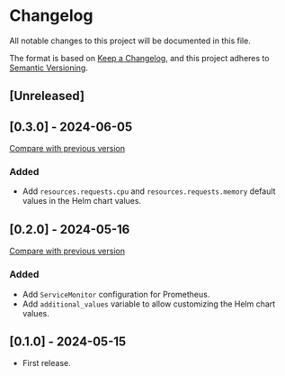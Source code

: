 # Changelog

All notable changes to this project will be documented in this file.

The format is based on [Keep a Changelog](https://keepachangelog.com/en/1.1.0/),
and this project adheres
to [Semantic Versioning](https://semver.org/spec/v2.0.0.html).

## [Unreleased]

## [0.3.0] - 2024-06-05

[Compare with previous version](https://github.com/sparkfabrik/terraform-helm-descheduler/compare/0.2.0...0.3.0)

### Added

- Add `resources.requests.cpu` and `resources.requests.memory` default values in the Helm chart values.

## [0.2.0] - 2024-05-16

[Compare with previous version](https://github.com/sparkfabrik/terraform-helm-descheduler/compare/0.1.0...0.2.0)

### Added

- Add `ServiceMonitor` configuration for Prometheus.
- Add `additional_values` variable to allow customizing the Helm chart values.

## [0.1.0] - 2024-05-15

- First release.

